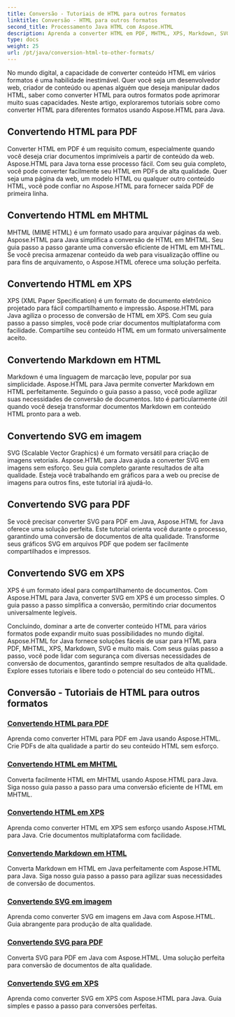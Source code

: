 ```yaml
---
title: Conversão - Tutoriais de HTML para outros formatos
linktitle: Conversão - HTML para outros formatos
second_title: Processamento Java HTML com Aspose.HTML
description: Aprenda a converter HTML em PDF, MHTML, XPS, Markdown, SVG e muito mais em Java usando Aspose.HTML. Conversões de documentos de alta qualidade facilitadas.
type: docs
weight: 25
url: /pt/java/conversion-html-to-other-formats/
---
```


No mundo digital, a capacidade de converter conteúdo HTML em vários formatos é uma habilidade inestimável. Quer você seja um desenvolvedor web, criador de conteúdo ou apenas alguém que deseja manipular dados HTML, saber como converter HTML para outros formatos pode aprimorar muito suas capacidades. Neste artigo, exploraremos tutoriais sobre como converter HTML para diferentes formatos usando Aspose.HTML para Java.

## Convertendo HTML para PDF

Converter HTML em PDF é um requisito comum, especialmente quando você deseja criar documentos imprimíveis a partir de conteúdo da web. Aspose.HTML para Java torna esse processo fácil. Com seu guia completo, você pode converter facilmente seu HTML em PDFs de alta qualidade. Quer seja uma página da web, um modelo HTML ou qualquer outro conteúdo HTML, você pode confiar no Aspose.HTML para fornecer saída PDF de primeira linha.

## Convertendo HTML em MHTML

MHTML (MIME HTML) é um formato usado para arquivar páginas da web. Aspose.HTML para Java simplifica a conversão de HTML em MHTML. Seu guia passo a passo garante uma conversão eficiente de HTML em MHTML. Se você precisa armazenar conteúdo da web para visualização offline ou para fins de arquivamento, o Aspose.HTML oferece uma solução perfeita.

## Convertendo HTML em XPS

XPS (XML Paper Specification) é um formato de documento eletrônico projetado para fácil compartilhamento e impressão. Aspose.HTML para Java agiliza o processo de conversão de HTML em XPS. Com seu guia passo a passo simples, você pode criar documentos multiplataforma com facilidade. Compartilhe seu conteúdo HTML em um formato universalmente aceito.

## Convertendo Markdown em HTML

Markdown é uma linguagem de marcação leve, popular por sua simplicidade. Aspose.HTML para Java permite converter Markdown em HTML perfeitamente. Seguindo o guia passo a passo, você pode agilizar suas necessidades de conversão de documentos. Isto é particularmente útil quando você deseja transformar documentos Markdown em conteúdo HTML pronto para a web.

## Convertendo SVG em imagem

SVG (Scalable Vector Graphics) é um formato versátil para criação de imagens vetoriais. Aspose.HTML para Java ajuda a converter SVG em imagens sem esforço. Seu guia completo garante resultados de alta qualidade. Esteja você trabalhando em gráficos para a web ou precise de imagens para outros fins, este tutorial irá ajudá-lo.

## Convertendo SVG para PDF

Se você precisar converter SVG para PDF em Java, Aspose.HTML for Java oferece uma solução perfeita. Este tutorial orienta você durante o processo, garantindo uma conversão de documentos de alta qualidade. Transforme seus gráficos SVG em arquivos PDF que podem ser facilmente compartilhados e impressos.

## Convertendo SVG em XPS

XPS é um formato ideal para compartilhamento de documentos. Com Aspose.HTML para Java, converter SVG em XPS é um processo simples. O guia passo a passo simplifica a conversão, permitindo criar documentos universalmente legíveis.

Concluindo, dominar a arte de converter conteúdo HTML para vários formatos pode expandir muito suas possibilidades no mundo digital. Aspose.HTML for Java fornece soluções fáceis de usar para HTML para PDF, MHTML, XPS, Markdown, SVG e muito mais. Com seus guias passo a passo, você pode lidar com segurança com diversas necessidades de conversão de documentos, garantindo sempre resultados de alta qualidade. Explore esses tutoriais e libere todo o potencial do seu conteúdo HTML.

## Conversão - Tutoriais de HTML para outros formatos
### [Convertendo HTML para PDF](./convert-html-to-pdf/)
Aprenda como converter HTML para PDF em Java usando Aspose.HTML. Crie PDFs de alta qualidade a partir do seu conteúdo HTML sem esforço.
### [Convertendo HTML em MHTML](./convert-html-to-mhtml/)
Converta facilmente HTML em MHTML usando Aspose.HTML para Java. Siga nosso guia passo a passo para uma conversão eficiente de HTML em MHTML.
### [Convertendo HTML em XPS](./convert-html-to-xps/)
Aprenda como converter HTML em XPS sem esforço usando Aspose.HTML para Java. Crie documentos multiplataforma com facilidade.
### [Convertendo Markdown em HTML](./convert-markdown-to-html/)
Converta Markdown em HTML em Java perfeitamente com Aspose.HTML para Java. Siga nosso guia passo a passo para agilizar suas necessidades de conversão de documentos.
### [Convertendo SVG em imagem](./convert-svg-to-image/)
Aprenda como converter SVG em imagens em Java com Aspose.HTML. Guia abrangente para produção de alta qualidade.
### [Convertendo SVG para PDF](./convert-svg-to-pdf/)
Converta SVG para PDF em Java com Aspose.HTML. Uma solução perfeita para conversão de documentos de alta qualidade.
### [Convertendo SVG em XPS](./convert-svg-to-xps/)
Aprenda como converter SVG em XPS com Aspose.HTML para Java. Guia simples e passo a passo para conversões perfeitas.